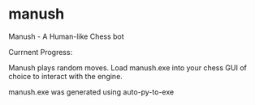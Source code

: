 # manush
Manush - A Human-like Chess bot

Currnent Progress:

Manush plays random moves. Load manush.exe into your chess GUI of choice to 
interact with the engine.

manush.exe was generated using auto-py-to-exe
